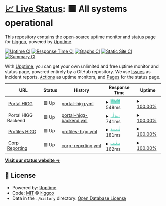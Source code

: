 # [📈 Live Status](https://status.higg.com): <!--live status--> **🟩 All systems operational**

This repository contains the open-source uptime monitor and status page for [higgco](https://status.higg.com), powered by [Upptime](https://github.com/upptime/upptime).

[![Uptime CI](https://github.com/higgco/higg-status/workflows/Uptime%20CI/badge.svg)](https://github.com/higgco/higg-status/actions?query=workflow%3A%22Uptime+CI%22)
[![Response Time CI](https://github.com/higgco/higg-status/workflows/Response%20Time%20CI/badge.svg)](https://github.com/higgco/higg-status/actions?query=workflow%3A%22Response+Time+CI%22)
[![Graphs CI](https://github.com/higgco/higg-status/workflows/Graphs%20CI/badge.svg)](https://github.com/higgco/higg-status/actions?query=workflow%3A%22Graphs+CI%22)
[![Static Site CI](https://github.com/higgco/higg-status/workflows/Static%20Site%20CI/badge.svg)](https://github.com/higgco/higg-status/actions?query=workflow%3A%22Static+Site+CI%22)
[![Summary CI](https://github.com/higgco/higg-status/workflows/Summary%20CI/badge.svg)](https://github.com/higgco/higg-status/actions?query=workflow%3A%22Summary+CI%22)

With [Upptime](https://upptime.js.org), you can get your own unlimited and free uptime monitor and status page, powered entirely by a GitHub repository. We use [Issues](https://github.com/higgco/higg-status/issues) as incident reports, [Actions](https://github.com/higgco/higg-status/actions) as uptime monitors, and [Pages](https://status.higg.com) for the status page.

<!--start: status pages-->
<!-- This summary is generated by Upptime (https://github.com/upptime/upptime) -->
<!-- Do not edit this manually, your changes will be overwritten -->
<!-- prettier-ignore -->
| URL | Status | History | Response Time | Uptime |
| --- | ------ | ------- | ------------- | ------ |
| <img alt="" src="https://icons.duckduckgo.com/ip3/portal.higg.org.ico" height="13"> [Portal HIGG](https://portal.higg.org) | 🟩 Up | [portal-higg.yml](https://github.com/higgco/higg-status/commits/HEAD/history/portal-higg.yml) | <details><summary><img alt="Response time graph" src="./graphs/portal-higg/response-time-week.png" height="20"> 548ms</summary><br><a href="https://status.higg.com/history/portal-higg"><img alt="Response time 496" src="https://img.shields.io/endpoint?url=https%3A%2F%2Fraw.githubusercontent.com%2Fhiggco%2Fhigg-status%2FHEAD%2Fapi%2Fportal-higg%2Fresponse-time.json"></a><br><a href="https://status.higg.com/history/portal-higg"><img alt="24-hour response time 553" src="https://img.shields.io/endpoint?url=https%3A%2F%2Fraw.githubusercontent.com%2Fhiggco%2Fhigg-status%2FHEAD%2Fapi%2Fportal-higg%2Fresponse-time-day.json"></a><br><a href="https://status.higg.com/history/portal-higg"><img alt="7-day response time 548" src="https://img.shields.io/endpoint?url=https%3A%2F%2Fraw.githubusercontent.com%2Fhiggco%2Fhigg-status%2FHEAD%2Fapi%2Fportal-higg%2Fresponse-time-week.json"></a><br><a href="https://status.higg.com/history/portal-higg"><img alt="30-day response time 553" src="https://img.shields.io/endpoint?url=https%3A%2F%2Fraw.githubusercontent.com%2Fhiggco%2Fhigg-status%2FHEAD%2Fapi%2Fportal-higg%2Fresponse-time-month.json"></a><br><a href="https://status.higg.com/history/portal-higg"><img alt="1-year response time 496" src="https://img.shields.io/endpoint?url=https%3A%2F%2Fraw.githubusercontent.com%2Fhiggco%2Fhigg-status%2FHEAD%2Fapi%2Fportal-higg%2Fresponse-time-year.json"></a></details> | <details><summary><a href="https://status.higg.com/history/portal-higg">100.00%</a></summary><a href="https://status.higg.com/history/portal-higg"><img alt="All-time uptime 100.00%" src="https://img.shields.io/endpoint?url=https%3A%2F%2Fraw.githubusercontent.com%2Fhiggco%2Fhigg-status%2FHEAD%2Fapi%2Fportal-higg%2Fuptime.json"></a><br><a href="https://status.higg.com/history/portal-higg"><img alt="24-hour uptime 100.00%" src="https://img.shields.io/endpoint?url=https%3A%2F%2Fraw.githubusercontent.com%2Fhiggco%2Fhigg-status%2FHEAD%2Fapi%2Fportal-higg%2Fuptime-day.json"></a><br><a href="https://status.higg.com/history/portal-higg"><img alt="7-day uptime 100.00%" src="https://img.shields.io/endpoint?url=https%3A%2F%2Fraw.githubusercontent.com%2Fhiggco%2Fhigg-status%2FHEAD%2Fapi%2Fportal-higg%2Fuptime-week.json"></a><br><a href="https://status.higg.com/history/portal-higg"><img alt="30-day uptime 100.00%" src="https://img.shields.io/endpoint?url=https%3A%2F%2Fraw.githubusercontent.com%2Fhiggco%2Fhigg-status%2FHEAD%2Fapi%2Fportal-higg%2Fuptime-month.json"></a><br><a href="https://status.higg.com/history/portal-higg"><img alt="1-year uptime 100.00%" src="https://img.shields.io/endpoint?url=https%3A%2F%2Fraw.githubusercontent.com%2Fhiggco%2Fhigg-status%2FHEAD%2Fapi%2Fportal-higg%2Fuptime-year.json"></a></details>
| <img alt="" src="https://icons.duckduckgo.com/ip3/null.ico" height="13"> Portal HIGG Backend | 🟩 Up | [portal-higg-backend.yml](https://github.com/higgco/higg-status/commits/HEAD/history/portal-higg-backend.yml) | <details><summary><img alt="Response time graph" src="./graphs/portal-higg-backend/response-time-week.png" height="20"> 741ms</summary><br><a href="https://status.higg.com/history/portal-higg-backend"><img alt="Response time 473" src="https://img.shields.io/endpoint?url=https%3A%2F%2Fraw.githubusercontent.com%2Fhiggco%2Fhigg-status%2FHEAD%2Fapi%2Fportal-higg-backend%2Fresponse-time.json"></a><br><a href="https://status.higg.com/history/portal-higg-backend"><img alt="24-hour response time 454" src="https://img.shields.io/endpoint?url=https%3A%2F%2Fraw.githubusercontent.com%2Fhiggco%2Fhigg-status%2FHEAD%2Fapi%2Fportal-higg-backend%2Fresponse-time-day.json"></a><br><a href="https://status.higg.com/history/portal-higg-backend"><img alt="7-day response time 741" src="https://img.shields.io/endpoint?url=https%3A%2F%2Fraw.githubusercontent.com%2Fhiggco%2Fhigg-status%2FHEAD%2Fapi%2Fportal-higg-backend%2Fresponse-time-week.json"></a><br><a href="https://status.higg.com/history/portal-higg-backend"><img alt="30-day response time 637" src="https://img.shields.io/endpoint?url=https%3A%2F%2Fraw.githubusercontent.com%2Fhiggco%2Fhigg-status%2FHEAD%2Fapi%2Fportal-higg-backend%2Fresponse-time-month.json"></a><br><a href="https://status.higg.com/history/portal-higg-backend"><img alt="1-year response time 473" src="https://img.shields.io/endpoint?url=https%3A%2F%2Fraw.githubusercontent.com%2Fhiggco%2Fhigg-status%2FHEAD%2Fapi%2Fportal-higg-backend%2Fresponse-time-year.json"></a></details> | <details><summary><a href="https://status.higg.com/history/portal-higg-backend">100.00%</a></summary><a href="https://status.higg.com/history/portal-higg-backend"><img alt="All-time uptime 100.00%" src="https://img.shields.io/endpoint?url=https%3A%2F%2Fraw.githubusercontent.com%2Fhiggco%2Fhigg-status%2FHEAD%2Fapi%2Fportal-higg-backend%2Fuptime.json"></a><br><a href="https://status.higg.com/history/portal-higg-backend"><img alt="24-hour uptime 100.00%" src="https://img.shields.io/endpoint?url=https%3A%2F%2Fraw.githubusercontent.com%2Fhiggco%2Fhigg-status%2FHEAD%2Fapi%2Fportal-higg-backend%2Fuptime-day.json"></a><br><a href="https://status.higg.com/history/portal-higg-backend"><img alt="7-day uptime 100.00%" src="https://img.shields.io/endpoint?url=https%3A%2F%2Fraw.githubusercontent.com%2Fhiggco%2Fhigg-status%2FHEAD%2Fapi%2Fportal-higg-backend%2Fuptime-week.json"></a><br><a href="https://status.higg.com/history/portal-higg-backend"><img alt="30-day uptime 100.00%" src="https://img.shields.io/endpoint?url=https%3A%2F%2Fraw.githubusercontent.com%2Fhiggco%2Fhigg-status%2FHEAD%2Fapi%2Fportal-higg-backend%2Fuptime-month.json"></a><br><a href="https://status.higg.com/history/portal-higg-backend"><img alt="1-year uptime 100.00%" src="https://img.shields.io/endpoint?url=https%3A%2F%2Fraw.githubusercontent.com%2Fhiggco%2Fhigg-status%2FHEAD%2Fapi%2Fportal-higg-backend%2Fuptime-year.json"></a></details>
| <img alt="" src="https://icons.duckduckgo.com/ip3/profiles.higg.com.ico" height="13"> [Profiles HIGG](https://profiles.higg.com) | 🟩 Up | [profiles-higg.yml](https://github.com/higgco/higg-status/commits/HEAD/history/profiles-higg.yml) | <details><summary><img alt="Response time graph" src="./graphs/profiles-higg/response-time-week.png" height="20"> 181ms</summary><br><a href="https://status.higg.com/history/profiles-higg"><img alt="Response time 190" src="https://img.shields.io/endpoint?url=https%3A%2F%2Fraw.githubusercontent.com%2Fhiggco%2Fhigg-status%2FHEAD%2Fapi%2Fprofiles-higg%2Fresponse-time.json"></a><br><a href="https://status.higg.com/history/profiles-higg"><img alt="24-hour response time 197" src="https://img.shields.io/endpoint?url=https%3A%2F%2Fraw.githubusercontent.com%2Fhiggco%2Fhigg-status%2FHEAD%2Fapi%2Fprofiles-higg%2Fresponse-time-day.json"></a><br><a href="https://status.higg.com/history/profiles-higg"><img alt="7-day response time 181" src="https://img.shields.io/endpoint?url=https%3A%2F%2Fraw.githubusercontent.com%2Fhiggco%2Fhigg-status%2FHEAD%2Fapi%2Fprofiles-higg%2Fresponse-time-week.json"></a><br><a href="https://status.higg.com/history/profiles-higg"><img alt="30-day response time 177" src="https://img.shields.io/endpoint?url=https%3A%2F%2Fraw.githubusercontent.com%2Fhiggco%2Fhigg-status%2FHEAD%2Fapi%2Fprofiles-higg%2Fresponse-time-month.json"></a><br><a href="https://status.higg.com/history/profiles-higg"><img alt="1-year response time 190" src="https://img.shields.io/endpoint?url=https%3A%2F%2Fraw.githubusercontent.com%2Fhiggco%2Fhigg-status%2FHEAD%2Fapi%2Fprofiles-higg%2Fresponse-time-year.json"></a></details> | <details><summary><a href="https://status.higg.com/history/profiles-higg">100.00%</a></summary><a href="https://status.higg.com/history/profiles-higg"><img alt="All-time uptime 100.00%" src="https://img.shields.io/endpoint?url=https%3A%2F%2Fraw.githubusercontent.com%2Fhiggco%2Fhigg-status%2FHEAD%2Fapi%2Fprofiles-higg%2Fuptime.json"></a><br><a href="https://status.higg.com/history/profiles-higg"><img alt="24-hour uptime 100.00%" src="https://img.shields.io/endpoint?url=https%3A%2F%2Fraw.githubusercontent.com%2Fhiggco%2Fhigg-status%2FHEAD%2Fapi%2Fprofiles-higg%2Fuptime-day.json"></a><br><a href="https://status.higg.com/history/profiles-higg"><img alt="7-day uptime 100.00%" src="https://img.shields.io/endpoint?url=https%3A%2F%2Fraw.githubusercontent.com%2Fhiggco%2Fhigg-status%2FHEAD%2Fapi%2Fprofiles-higg%2Fuptime-week.json"></a><br><a href="https://status.higg.com/history/profiles-higg"><img alt="30-day uptime 100.00%" src="https://img.shields.io/endpoint?url=https%3A%2F%2Fraw.githubusercontent.com%2Fhiggco%2Fhigg-status%2FHEAD%2Fapi%2Fprofiles-higg%2Fuptime-month.json"></a><br><a href="https://status.higg.com/history/profiles-higg"><img alt="1-year uptime 100.00%" src="https://img.shields.io/endpoint?url=https%3A%2F%2Fraw.githubusercontent.com%2Fhiggco%2Fhigg-status%2FHEAD%2Fapi%2Fprofiles-higg%2Fuptime-year.json"></a></details>
| <img alt="" src="https://icons.duckduckgo.com/ip3/corpreporting.higg.com.ico" height="13"> [Corp Reporting](https://corpreporting.higg.com) | 🟩 Up | [corp-reporting.yml](https://github.com/higgco/higg-status/commits/HEAD/history/corp-reporting.yml) | <details><summary><img alt="Response time graph" src="./graphs/corp-reporting/response-time-week.png" height="20"> 162ms</summary><br><a href="https://status.higg.com/history/corp-reporting"><img alt="Response time 171" src="https://img.shields.io/endpoint?url=https%3A%2F%2Fraw.githubusercontent.com%2Fhiggco%2Fhigg-status%2FHEAD%2Fapi%2Fcorp-reporting%2Fresponse-time.json"></a><br><a href="https://status.higg.com/history/corp-reporting"><img alt="24-hour response time 176" src="https://img.shields.io/endpoint?url=https%3A%2F%2Fraw.githubusercontent.com%2Fhiggco%2Fhigg-status%2FHEAD%2Fapi%2Fcorp-reporting%2Fresponse-time-day.json"></a><br><a href="https://status.higg.com/history/corp-reporting"><img alt="7-day response time 162" src="https://img.shields.io/endpoint?url=https%3A%2F%2Fraw.githubusercontent.com%2Fhiggco%2Fhigg-status%2FHEAD%2Fapi%2Fcorp-reporting%2Fresponse-time-week.json"></a><br><a href="https://status.higg.com/history/corp-reporting"><img alt="30-day response time 157" src="https://img.shields.io/endpoint?url=https%3A%2F%2Fraw.githubusercontent.com%2Fhiggco%2Fhigg-status%2FHEAD%2Fapi%2Fcorp-reporting%2Fresponse-time-month.json"></a><br><a href="https://status.higg.com/history/corp-reporting"><img alt="1-year response time 171" src="https://img.shields.io/endpoint?url=https%3A%2F%2Fraw.githubusercontent.com%2Fhiggco%2Fhigg-status%2FHEAD%2Fapi%2Fcorp-reporting%2Fresponse-time-year.json"></a></details> | <details><summary><a href="https://status.higg.com/history/corp-reporting">100.00%</a></summary><a href="https://status.higg.com/history/corp-reporting"><img alt="All-time uptime 100.00%" src="https://img.shields.io/endpoint?url=https%3A%2F%2Fraw.githubusercontent.com%2Fhiggco%2Fhigg-status%2FHEAD%2Fapi%2Fcorp-reporting%2Fuptime.json"></a><br><a href="https://status.higg.com/history/corp-reporting"><img alt="24-hour uptime 100.00%" src="https://img.shields.io/endpoint?url=https%3A%2F%2Fraw.githubusercontent.com%2Fhiggco%2Fhigg-status%2FHEAD%2Fapi%2Fcorp-reporting%2Fuptime-day.json"></a><br><a href="https://status.higg.com/history/corp-reporting"><img alt="7-day uptime 100.00%" src="https://img.shields.io/endpoint?url=https%3A%2F%2Fraw.githubusercontent.com%2Fhiggco%2Fhigg-status%2FHEAD%2Fapi%2Fcorp-reporting%2Fuptime-week.json"></a><br><a href="https://status.higg.com/history/corp-reporting"><img alt="30-day uptime 100.00%" src="https://img.shields.io/endpoint?url=https%3A%2F%2Fraw.githubusercontent.com%2Fhiggco%2Fhigg-status%2FHEAD%2Fapi%2Fcorp-reporting%2Fuptime-month.json"></a><br><a href="https://status.higg.com/history/corp-reporting"><img alt="1-year uptime 100.00%" src="https://img.shields.io/endpoint?url=https%3A%2F%2Fraw.githubusercontent.com%2Fhiggco%2Fhigg-status%2FHEAD%2Fapi%2Fcorp-reporting%2Fuptime-year.json"></a></details>

<!--end: status pages-->

[**Visit our status website →**](https://status.higg.com)

## 📄 License

- Powered by: [Upptime](https://github.com/upptime/upptime)
- Code: [MIT](./LICENSE) © [higgco](https://status.higg.com)
- Data in the `./history` directory: [Open Database License](https://opendatacommons.org/licenses/odbl/1-0/)
